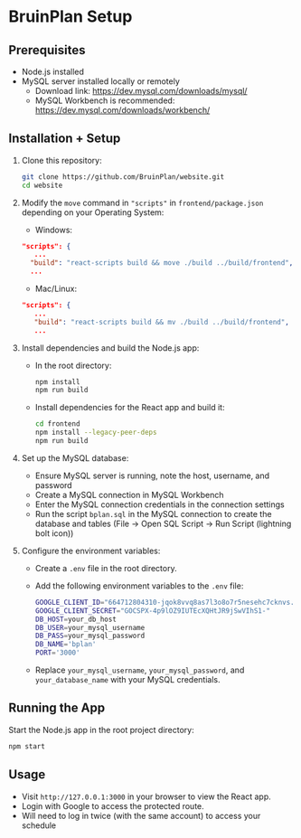 # BruinPlan Setup

## Prerequisites

- Node.js installed
- MySQL server installed locally or remotely
   - Download link: https://dev.mysql.com/downloads/mysql/
   - MySQL Workbench is  recommended: https://dev.mysql.com/downloads/workbench/

## Installation + Setup

1. Clone this repository:

   ```bash
   git clone https://github.com/BruinPlan/website.git
   cd website
   ```
2. Modify the `move` command in `"scripts"` in `frontend/package.json` depending on your Operating System:
   
      - Windows:
      ```json
      "scripts": {
         ...
        "build": "react-scripts build && move ./build ../build/frontend",
        ...
      ```
      - Mac/Linux:
      ```json
      "scripts": {
         ...
         "build": "react-scripts build && mv ./build ../build/frontend",
         ...
      ```
2. Install dependencies and build the Node.js app:
   - In the root directory:
      ```bash
      npm install
      npm run build
      ```
   - Install dependencies for the React app and build it:
      ```bash
      cd frontend
      npm install --legacy-peer-deps
      npm run build
      ```

3. Set up the MySQL database:

   - Ensure MySQL server is running, note the host, username, and password
   - Create a MySQL connection in MySQL Workbench
   - Enter the MySQL connection credentials in the connection settings
   - Run the script `bplan.sql` in the MySQL connection to create the database and tables (File -> Open SQL Script -> Run Script (lightning bolt icon))

4. Configure the environment variables:

   - Create a `.env` file in the root directory.
   - Add the following environment variables to the `.env` file:

     ```sh
     GOOGLE_CLIENT_ID="664712804310-jqok8vvq8as7l3o8o7r5nesehc7cknvs.apps.googleusercontent.com"
     GOOGLE_CLIENT_SECRET="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"
     DB_HOST=your_db_host
     DB_USER=your_mysql_username
     DB_PASS=your_mysql_password
     DB_NAME='bplan'
     PORT='3000'
     ```
   - Replace `your_mysql_username`, `your_mysql_password`, and `your_database_name` with your MySQL credentials.

## Running the App

Start the Node.js app in the root project directory:
   ```bash
   npm start
   ```

## Usage

- Visit `http://127.0.0.1:3000` in your browser to view the React app.
- Login with Google to access the protected route.
- Will need to log in twice (with the same account) to access your schedule
